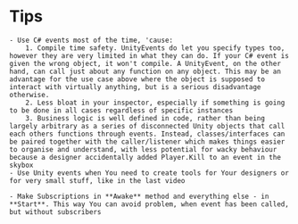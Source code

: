 # Tips
    - Use C# events most of the time, 'cause:
        1. Compile time safety. UnityEvents do let you specify types too, however they are very limited in what they can do. If your C# event is given the wrong object, it won't compile. A UnityEvent, on the other hand, can call just about any function on any object. This may be an advantage for the use case above where the object is supposed to interact with virtually anything, but is a serious disadvantage otherwise.
        2. Less bloat in your inspector, especially if something is going to be done in all cases regardless of specific instances
        3. Business logic is well defined in code, rather than being largely arbitrary as a series of disconnected Unity objects that call each others functions through events. Instead, classes/interfaces can be paired together with the caller/listener which makes things easier to organise and understand, with less potential for wacky behaviour because a designer accidentally added Player.Kill to an event in the skybox
    - Use Unity events when You need to create tools for Your designers or for very small stuff, like in the last video

    - Make Subscriptions in **Awake** method and everything else - in **Start**. This way You can avoid problem, when event has been called, but without subscribers